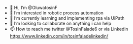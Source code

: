 - 👋 Hi, I’m @OluwatosinF
- 👀 I’m interested in robotic process automation 
- 🌱 I’m currently learning and implementing rpa via UiPath 
- 💞️ I’m looking to collaborate on anything i can help
- 📫 How to reach me twitter @TosinFalade6 or via LinkedIn https://www.linkedin.com/in/tosinfaladelinkedin/

<!---
OluwatosinF/OluwatosinF is a ✨ special ✨ repository because its `README.md` (this file) appears on your GitHub profile.
You can click the Preview link to take a look at your changes.
--->
